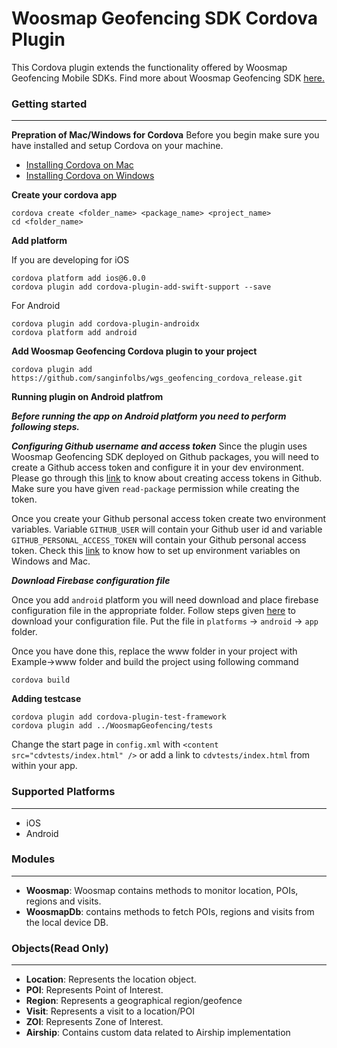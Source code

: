 # Woosmap Geofencing SDK Cordova Plugin
This Cordova plugin extends the functionality offered by Woosmap Geofencing Mobile SDKs. Find more about Woosmap Geofencing SDK [here.](https://deploy-preview-386--developers-woosmap.netlify.app/products/geofencing-sdk/get-started/)

### Getting started
--- 
**Prepration of Mac/Windows for Cordova**
Before you begin make sure you have installed and setup Cordova on your machine. 
* [Installing Cordova on Mac](https://www.tomspencer.dev/blog/2017/05/29/a-guide-to-installing-cordova-on-your-mac/)
* [Installing Cordova on Windows](https://www.tomspencer.dev/blog/2017/05/30/a-guide-to-installing-cordova-on-windows-10/)

**Create your cordova app**
```
cordova create <folder_name> <package_name> <project_name>
cd <folder_name>
```

**Add platform**

If you are developing for iOS

```
cordova platform add ios@6.0.0
cordova plugin add cordova-plugin-add-swift-support --save
```

For Android
```
cordova plugin add cordova-plugin-androidx
cordova platform add android
```

**Add Woosmap Geofencing Cordova plugin to your project**

```
cordova plugin add https://github.com/sanginfolbs/wgs_geofencing_cordova_release.git
```


**Running plugin on Android platfrom**

**_Before running the app on Android platform you need to perform following steps._**

_**Configuring Github username and access token**_
Since the plugin uses Woosmap Geofencing SDK deployed on Github packages, you will need to create a Github access token and configure it in your dev environment. Please go through this [link](https://docs.github.com/en/github/authenticating-to-github/keeping-your-account-and-data-secure/creating-a-personal-access-token) to know about creating access tokens in Github. Make sure you have given `read-package` permission while creating the token.

Once you create your Github personal access token create two environment variables. Variable `GITHUB_USER` will contain your Github user id and variable `GITHUB_PERSONAL_ACCESS_TOKEN` will contain your Github personal access token. Check this [link](https://saralgyaan.com/posts/set-passwords-and-secret-keys-in-environment-variables-maclinuxwindows-python-quicktip/) to know how to set up environment variables on Windows and Mac. 

_**Download Firebase configuration file**_

Once you add `android` platform you will need download and place firebase configuration file in the appropriate folder. Follow steps given [here](https://support.google.com/firebase/answer/7015592?hl=en#zippy=%2Cin-this-article) to download your configuration file. Put the file in `platforms` -> `android` -> `app` folder.

Once you have done this, replace the www folder in your project with Example->www folder and build the project using following command

```
cordova build
```

**Adding testcase**
```
cordova plugin add cordova-plugin-test-framework
cordova plugin add ../WoosmapGeofencing/tests 
```
Change the start page in `config.xml` with `<content src="cdvtests/index.html" />` or add a link to `cdvtests/index.html` from within your app.

### Supported Platforms
--- 
* iOS
* Android

### Modules
---
* **Woosmap**: Woosmap contains methods to monitor location, POIs, regions and visits.
* **WoosmapDb**: contains methods to fetch POIs, regions and visits from the local device DB.

### Objects(Read Only)
---
* **Location**: Represents the location object.
* **POI**: Represents Point of Interest.
* **Region**: Represents a geographical region/geofence
* **Visit**: Represents a visit to a location/POI
* **ZOI**: Represents Zone of Interest.
* **Airship**: Contains custom data related to Airship implementation

